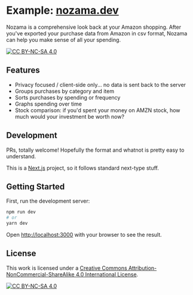 # Example: [nozama.dev](https://nozama.dev)

Nozama is a comprehensive look back at your Amazon shopping. After you've exported your purchase data from Amazon in csv format, Nozama can help you make sense of all your spending. 

[![CC BY-NC-SA 4.0][cc-by-nc-sa-shield]][cc-by-nc-sa]

## Features
* Privacy focused / client-side only... no data is sent back to the server
* Groups purchases by category and item
* Sorts purchases by spending or frequency
* Graphs spending over time
* Stock comparison: if you'd spent your money on AMZN stock, how much would your investment be worth now?


## Development

PRs, totally welcome! Hopefully the format and whatnot is pretty easy to understand.

This is a [Next.js](https://nextjs.org/) project, so it follows standard next-type stuff.

## Getting Started

First, run the development server:

```bash
npm run dev
# or
yarn dev
```

Open [http://localhost:3000](http://localhost:3000) with your browser to see the result.


## License
This work is licensed under a
[Creative Commons Attribution-NonCommercial-ShareAlike 4.0 International License][cc-by-nc-sa].

[![CC BY-NC-SA 4.0][cc-by-nc-sa-image]][cc-by-nc-sa]

[cc-by-nc-sa]: http://creativecommons.org/licenses/by-nc-sa/4.0/
[cc-by-nc-sa-image]: https://licensebuttons.net/l/by-nc-sa/4.0/88x31.png
[cc-by-nc-sa-shield]: https://img.shields.io/badge/License-CC%20BY--NC--SA%204.0-lightgrey.svg
